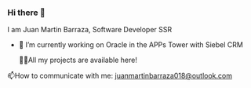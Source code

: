  ### Hi there 👋
 I am Juan Martin Barraza, Software Developer SSR


- 🔭 I’m currently working on Oracle in the APPs Tower with Siebel CRM

  👨‍💻All my projects are available here!

📫How to communicate with me: juanmartinbarraza018@outlook.com
<!--
**juanchibarraza/juanchibarraza** is a ✨ _special_ ✨ repository because its `README.md` (this file) appears on your GitHub profile.

Here are some ideas to get you started:


- 🌱 I’m currently learning ...
- 👯 I’m looking to collaborate on ...
- 🤔 I’m looking for help with ...
- 💬 Ask me about ...
- 📫 How to reach me: ...
- 😄 Pronouns: ...
- ⚡ Fun fact: ..
